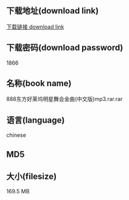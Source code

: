 ## 下载地址(download link)
[下载链接 download link](https://voluble-croquembouche-d321dc.netlify.app/?s=888%E4%B8%9C%E6%96%B9%E5%A5%BD%E8%8E%B1%E5%9D%9E%E6%98%8E%E6%98%9F%E8%88%9E%E4%BC%9A%E9%87%91%E6%9B%B2%28%E4%B8%AD%E6%96%87%E7%89%88%29mp3.rar)

## 下载密码(download password)
1866

## 名称(book name)
888东方好莱坞明星舞会金曲(中文版)mp3.rar.rar

## 语言(language)
chinese

## MD5


## 大小(filesize)
169.5 MB
